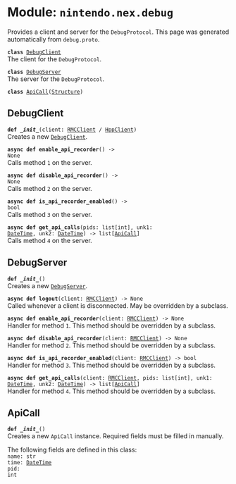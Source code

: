 
# Module: <code>nintendo.nex.debug</code>

Provides a client and server for the `DebugProtocol`. This page was generated automatically from `debug.proto`.

<code>**class** [DebugClient](#debugclient)</code><br>
<span class="docs">The client for the `DebugProtocol`.</span>

<code>**class** [DebugServer](#debugserver)</code><br>
<span class="docs">The server for the `DebugProtocol`.</span>

<code>**class** [ApiCall](#apicall)([Structure](common.md))</code><br>

## DebugClient
<code>**def _\_init__**(client: [RMCClient](rmc.md#rmcclient) / [HppClient](hpp.md#hppclient))</code><br>
<span class="docs">Creates a new [`DebugClient`](#debugclient).</span>

<code>**async def enable_api_recorder**() -> None</code><br>
<span class="docs">Calls method `1` on the server.</span>

<code>**async def disable_api_recorder**() -> None</code><br>
<span class="docs">Calls method `2` on the server.</span>

<code>**async def is_api_recorder_enabled**() -> bool</code><br>
<span class="docs">Calls method `3` on the server.</span>

<code>**async def get_api_calls**(pids: list[int], unk1: [DateTime](common.md#datetime), unk2: [DateTime](common.md#datetime)) -> list[[ApiCall](#apicall)]</code><br>
<span class="docs">Calls method `4` on the server.</span>

## DebugServer
<code>**def _\_init__**()</code><br>
<span class="docs">Creates a new [`DebugServer`](#debugserver).</span>

<code>**async def logout**(client: [RMCClient](rmc.md#rmcclient)) -> None</code><br>
<span class="docs">Called whenever a client is disconnected. May be overridden by a subclass.</span>

<code>**async def enable_api_recorder**(client: [RMCClient](rmc.md#rmcclient)) -> None</code><br>
<span class="docs">Handler for method `1`. This method should be overridden by a subclass.</span>

<code>**async def disable_api_recorder**(client: [RMCClient](rmc.md#rmcclient)) -> None</code><br>
<span class="docs">Handler for method `2`. This method should be overridden by a subclass.</span>

<code>**async def is_api_recorder_enabled**(client: [RMCClient](rmc.md#rmcclient)) -> bool</code><br>
<span class="docs">Handler for method `3`. This method should be overridden by a subclass.</span>

<code>**async def get_api_calls**(client: [RMCClient](rmc.md#rmcclient), pids: list[int], unk1: [DateTime](common.md#datetime), unk2: [DateTime](common.md#datetime)) -> list[[ApiCall](#apicall)]</code><br>
<span class="docs">Handler for method `4`. This method should be overridden by a subclass.</span>

## ApiCall
<code>**def _\_init__**()</code><br>
<span class="docs">Creates a new `ApiCall` instance. Required fields must be filled in manually.</span>

The following fields are defined in this class:<br>
<span class="docs">
<code>name: str</code><br>
<code>time: [DateTime](common.md#datetime)</code><br>
<code>pid: int</code><br>
</span><br>

